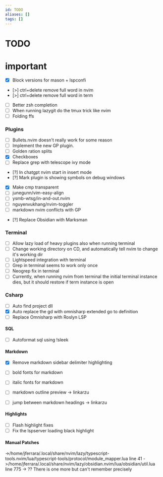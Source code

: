 ```yaml
---
id: TODO
aliases: []
tags: []
---
```

# TODO

# important
- [x] Block versions for mason + lspconfi
- [>] ctrl+delete remove full word in nvim
- [>] ctrl+delete remove full word in term
- [ ] Better zsh completion
- [ ] When running lazygit do the tmux trick like nvim
- [ ] Folding ffs

### Plugins
- [ ] Bullets.nvim doesn't really work for some reason 
- [ ] Implement the new GP plugin. 
- [ ] Golden ration splits
- [x] Checkboxes
- [ ] Replace grep with telescope ivy mode 
- [?] In chatgpt nvim start in insert mode 
- [?] Mark plugin is showing symbols on debug windows 
- [x] Make cmp transparent
- [ ] junegunn/vim-easy-align
- [ ] ysmb-wtsg/in-and-out.nvim
- [ ] nguyenvukhang/nvim-toggler
- [ ] markdown nvim conflicts with GP
- [?] Replace Obsidian with Marksman

### Terminal
- [ ] Allow lazy load of heavy plugins also when running terminal 
- [ ] Change working directory on CD, and automatically tell nvim to change it's working dir  
- [ ] Lightspeed integration with terminal 
- [ ] Grep in terminal seems to work only once 
- [ ] Neogrep fix in terminal
- [ ] Currently, when running nvim from terminal the initial terminal instance dies, but it should restore if term instance is open

### Csharp
- [ ] Auto find project dll
- [x] Auto replace the gd with omnisharp extended go to definition 
- [ ] Replace Omnisharp with Roslyn LSP 

#### SQL
- [ ] Autoformat sql using !sleek

#### Markdown
- [x] Remove markdown sidebar delimiter highlighting
- [ ] bold fonts for markdown
- [ ] italic fonts for markdown 

- [ ] markdown outline preview -> linkarzu
- [ ] jump between markdown headings -> linkarzu

#### Highlights
- [ ] Flash highlight fixes
- [ ] Fix the lspserver loading black highlight

#### Manual Patches
->/home/jferrara/.local/share/nvim/lazy/typescript-tools.nvim/lua/typescript-tools/protocol/module_mapper.lua line 41
->/home/jferrara/.local/share/nvim/lazy/obsidian.nvim/lua/obsidian/util.lua line 775
-> ?? There is one more but can't remember precisely
